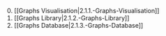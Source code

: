 0. [[Graphs Visualisation|2.1.1.-Graphs-Visualisation]]
0. [[Graphs Library|2.1.2.-Graphs-Library]]
0. [[Graphs Database|2.1.3.-Graphs-Database]]
